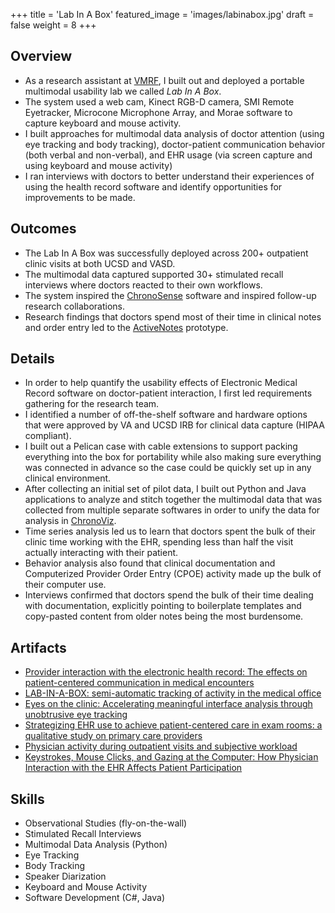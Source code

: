 +++
title = 'Lab In A Box'
featured_image = 'images/labinabox.jpg'
draft = false
weight = 8
+++

## Overview

- As a research assistant at [VMRF](https://www.vmrf.org), I built out and deployed a portable multimodal usability lab we called _Lab In A Box_.
- The system used a web cam, Kinect RGB-D camera, SMI Remote Eyetracker, Microcone Microphone Array, and Morae software to capture keyboard and mouse activity.
- I built approaches for multimodal data analysis of doctor attention (using eye tracking and body tracking), doctor-patient communication behavior (both verbal and non-verbal), and EHR usage (via screen capture and using keyboard and mouse activity)
- I ran interviews with doctors to better understand their experiences of using the health record software and identify opportunities for improvements to be made.

## Outcomes

- The Lab In A Box was successfully deployed across 200+ outpatient clinic visits at both UCSD and VASD.
- The multimodal data captured supported 30+ stimulated recall interviews where doctors reacted to their own workflows.
- The system inspired the [ChronoSense](../chronosense) software and inspired follow-up research collaborations.
- Research findings that doctors spend most of their time in clinical notes and order entry led to the [ActiveNotes](../activenotes) prototype.

## Details

- In order to help quantify the usability effects of Electronic Medical Record software on doctor-patient interaction, I first led requirements gathering for the research team.
- I identified a number of off-the-shelf software and hardware options that were approved by VA and UCSD IRB for clinical data capture (HIPAA compliant).
- I built out a Pelican case with cable extensions to support packing everything into the box for portability while also making sure everything was connected in advance so the case could be quickly set up in any clinical environment.
- After collecting an initial set of pilot data, I built out Python and Java applications to analyze and stitch together the multimodal data that was collected from multiple separate softwares in order to unify the data for analysis in [ChronoViz](https://chronoviz.com/).
- Time series analysis led us to learn that doctors spent the bulk of their clinic time working with the EHR, spending less than half the visit actually interacting with their patient.
- Behavior analysis also found that clinical documentation and Computerized Provider Order Entry (CPOE) activity made up the bulk of their computer use.
- Interviews confirmed that doctors spend the bulk of their time dealing with documentation, explicitly pointing to boilerplate templates and copy-pasted content from older notes being the most burdensome.

## Artifacts

- [Provider interaction with the electronic health record: The effects on patient-centered communication in medical encounters](https://doi.org/10.1016/j.pec.2014.05.004)
- [LAB-IN-A-BOX: semi-automatic tracking of activity in the medical office](https://link.springer.com/article/10.1007/s00779-014-0821-0)
- [Eyes on the clinic: Accelerating meaningful interface analysis through unobtrusive eye tracking](https://ieeexplore.ieee.org/document/7349400)
- [Strategizing EHR use to achieve patient-centered care in exam rooms: a qualitative study on primary care providers](https://doi.org/10.1093/jamia/ocv142)
- [Physician activity during outpatient visits and subjective workload](https://doi.org/10.1016/j.jbi.2017.03.011)
- [Keystrokes, Mouse Clicks, and Gazing at the Computer: How Physician Interaction with the EHR Affects Patient Participation](https://link.springer.com/article/10.1007/s11606-017-4228-2)

## Skills

- Observational Studies (fly-on-the-wall)
- Stimulated Recall Interviews
- Multimodal Data Analysis (Python)
- Eye Tracking
- Body Tracking
- Speaker Diarization
- Keyboard and Mouse Activity
- Software Development (C#, Java)